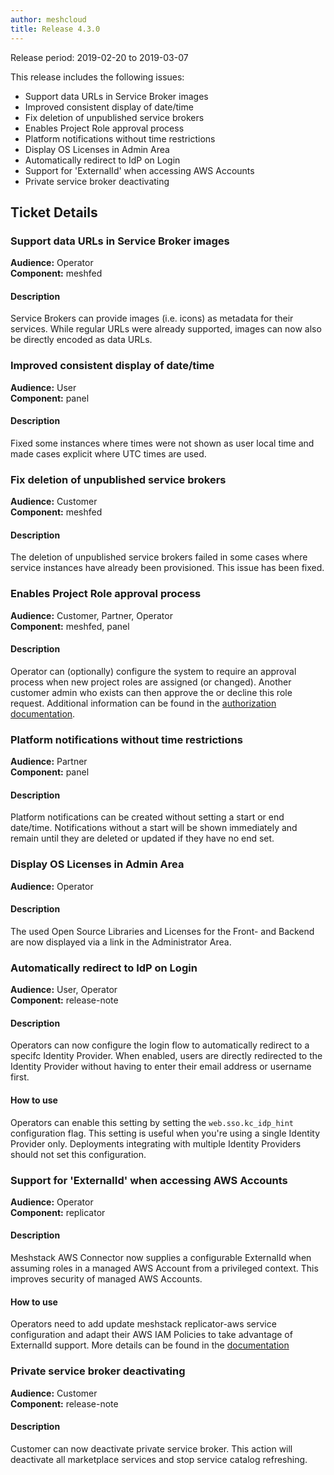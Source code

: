 ```yaml
---
author: meshcloud
title: Release 4.3.0
---
```


Release period: 2019-02-20 to 2019-03-07

This release includes the following issues:
* Support data URLs in Service Broker images
* Improved consistent display of date/time
* Fix deletion of unpublished service brokers
* Enables Project Role approval process
* Platform notifications without time restrictions
* Display OS Licenses in Admin Area
* Automatically redirect to IdP on Login
* Support for 'ExternalId' when accessing AWS Accounts
* Private service broker deactivating
<!--truncate-->

## Ticket Details
### Support data URLs in Service Broker images
**Audience:** Operator<br>**Component:** meshfed


#### Description
Service Brokers can provide images (i.e. icons) as metadata for their services. While regular URLs were already supported, images can now also be directly encoded as data URLs.

### Improved consistent display of date/time
**Audience:** User<br>**Component:** panel


#### Description
Fixed some instances where times were not shown as user local time and made cases explicit where UTC times are used.

### Fix deletion of unpublished service brokers
**Audience:** Customer<br>**Component:** meshfed


#### Description
The deletion of unpublished service brokers failed in some cases where service instances have already been provisioned.
This issue has been fixed.

### Enables Project Role approval process
**Audience:** Customer, Partner, Operator<br>**Component:** meshfed, panel


#### Description
Operator can (optionally) configure the system to require an approval process when new project roles are assigned (or changed).
Another customer admin who exists can then approve the or decline this role request.
Additional information can be found in the <a href="https://docs.meshcloud.io/docs/meshstack.authorization.html">authorization documentation</a>.

### Platform notifications without time restrictions
**Audience:** Partner<br>**Component:** panel


#### Description
Platform notifications can be created without setting a start or end date/time. Notifications without a start will be shown immediately and remain until they are deleted or updated if they have no end set.

### Display OS Licenses in Admin Area
**Audience:** Operator<br>

#### Description
The used Open Source Libraries and Licenses for the Front- and Backend are now displayed via a link in the Administrator Area.

### Automatically redirect to IdP on Login
**Audience:** User, Operator<br>**Component:** release-note


#### Description
Operators can now configure the login flow to automatically redirect to a specifc Identity Provider.
When enabled, users are directly redirected to the Identity Provider without having to enter their
email address or username first.

#### How to use
Operators can enable this setting by setting the `web.sso.kc_idp_hint` configuration flag.
This setting is useful when you're using a single Identity Provider only. Deployments integrating with
multiple Identity Providers should not set this configuration.

### Support for 'ExternalId' when accessing AWS Accounts
**Audience:** Operator<br>**Component:** replicator


#### Description
Meshstack AWS Connector now supplies a configurable ExternalId when assuming roles in a managed AWS
Account from a privileged context. This improves security of managed AWS Accounts.

#### How to use
Operators need to add update meshstack replicator-aws service configuration and adapt their AWS IAM Policies to 
take advantage of ExternalId support.
More details can be found in the <a href="https://docs.meshcloud.io/docs/meshstack.how-to.integrate-meshplatform-aws-manually.html">documentation</a>

### Private service broker deactivating
**Audience:** Customer<br>**Component:** release-note


#### Description
Customer can now deactivate private service broker. This action will deactivate all marketplace services and stop service catalog refreshing.

